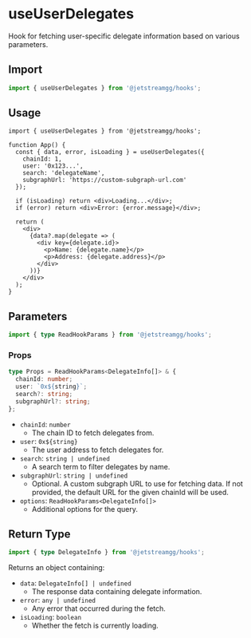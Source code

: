 # useUserDelegates

Hook for fetching user-specific delegate information based on various parameters.

## Import

```ts
import { useUserDelegates } from '@jetstreamgg/hooks';
```

## Usage

```tsx
import { useUserDelegates } from '@jetstreamgg/hooks';

function App() {
  const { data, error, isLoading } = useUserDelegates({
    chainId: 1,
    user: '0x123...',
    search: 'delegateName',
    subgraphUrl: 'https://custom-subgraph-url.com'
  });

  if (isLoading) return <div>Loading...</div>;
  if (error) return <div>Error: {error.message}</div>;

  return (
    <div>
      {data?.map(delegate => (
        <div key={delegate.id}>
          <p>Name: {delegate.name}</p>
          <p>Address: {delegate.address}</p>
        </div>
      ))}
    </div>
  );
}
```

## Parameters

```ts
import { type ReadHookParams } from '@jetstreamgg/hooks';
```

### Props

```ts
type Props = ReadHookParams<DelegateInfo[]> & {
  chainId: number;
  user: `0x${string}`;
  search?: string;
  subgraphUrl?: string;
};
```

- `chainId`: `number`
  - The chain ID to fetch delegates from.
- `user`: `0x${string}`
  - The user address to fetch delegates for.
- `search`: `string | undefined`
  - A search term to filter delegates by name.
- `subgraphUrl`: `string | undefined`
  - Optional. A custom subgraph URL to use for fetching data. If not provided, the default URL for the given chainId will be used.
- `options`: `ReadHookParams<DelegateInfo[]>`
  - Additional options for the query.

## Return Type

```ts
import { type DelegateInfo } from '@jetstreamgg/hooks';
```

Returns an object containing:

- `data`: `DelegateInfo[] | undefined`
  - The response data containing delegate information.
- `error`: `any | undefined`
  - Any error that occurred during the fetch.
- `isLoading`: `boolean`
  - Whether the fetch is currently loading.
